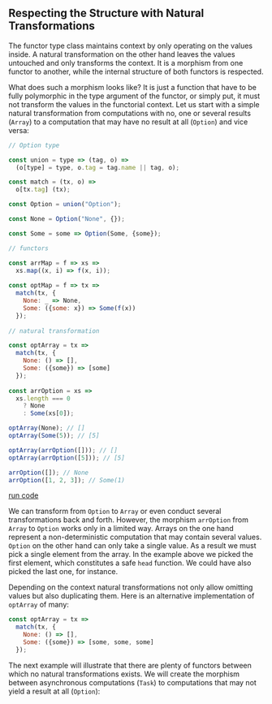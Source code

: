 ## Respecting the Structure with Natural Transformations

The functor type class maintains context by only operating on the values inside. A natural transformation on the other hand leaves the values untouched and only transforms the context. It is a morphism from one functor to another, while the internal structure of both functors is respected.

What does such a morphism looks like? It is just a function that have to be fully polymorphic in the type argument of the functor, or simply put, it must not transform the values in the functorial context. Let us start with a simple natural transformation from computations with no, one or several results (`Array`) to a computation that may have no result at all (`Option`) and vice versa:

```javascript
// Option type

const union = type => (tag, o) =>
  (o[type] = type, o.tag = tag.name || tag, o);

const match = (tx, o) =>
  o[tx.tag] (tx);

const Option = union("Option");

const None = Option("None", {});

const Some = some => Option(Some, {some});

// functors

const arrMap = f => xs =>
  xs.map((x, i) => f(x, i));
  
const optMap = f => tx =>
  match(tx, {
    None: _ => None,
    Some: ({some: x}) => Some(f(x))
  });
  
// natural transformation

const optArray = tx =>
  match(tx, {
    None: () => [],
    Some: ({some}) => [some]
  });
  
const arrOption = xs =>
  xs.length === 0
    ? None
    : Some(xs[0]);

optArray(None); // []
optArray(Some(5)); // [5]

optArray(arrOption([])); // []
optArray(arrOption([5])); // [5]

arrOption([]); // None
arrOption([1, 2, 3]); // Some(1)
```
[run code](https://repl.it/repls/ColdEdibleHandwritingrecognition)

We can transform from `Option` to `Array` or even conduct several transformations back and forth. However, the morphism `arrOption` from `Array` to `Option` works only in a limited way. Arrays on the one hand represent a non-deterministic computation that may contain several values. `Option` on the other hand can only take a single value. As a result we must pick a single element from the array. In the example above we picked the first element, which constitutes a safe `head` function. We could have also picked the last one, for instance.

Depending on the context natural transformations not only allow omitting values but also duplicating them. Here is an alternative implementation of `optArray` of many:

```javascript
const optArray = tx =>
  match(tx, {
    None: () => [],
    Some: ({some}) => [some, some, some]
  });
```
The next example will illustrate that there are plenty of functors between which no natural transformations exists. We will create the morphism between asynchronous computations (`Task`) to computations that may not yield a result at all (`Option`):
